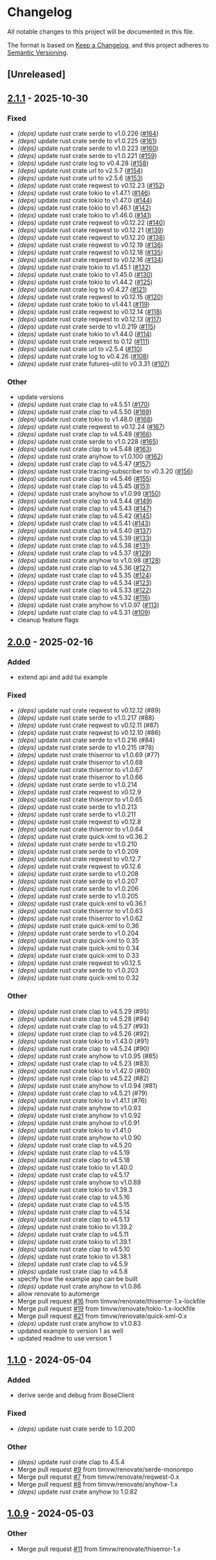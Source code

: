# Changelog
All notable changes to this project will be documented in this file.

The format is based on [Keep a Changelog](https://keepachangelog.com/en/1.0.0/),
and this project adheres to [Semantic Versioning](https://semver.org/spec/v2.0.0.html).

## [Unreleased]

## [2.1.1](https://github.com/timvw/bose_soundtouch/compare/v2.1.0...v2.1.1) - 2025-10-30

### Fixed

- *(deps)* update rust crate serde to v1.0.226 ([#164](https://github.com/timvw/bose_soundtouch/pull/164))
- *(deps)* update rust crate serde to v1.0.225 ([#161](https://github.com/timvw/bose_soundtouch/pull/161))
- *(deps)* update rust crate serde to v1.0.223 ([#160](https://github.com/timvw/bose_soundtouch/pull/160))
- *(deps)* update rust crate serde to v1.0.221 ([#159](https://github.com/timvw/bose_soundtouch/pull/159))
- *(deps)* update rust crate log to v0.4.28 ([#158](https://github.com/timvw/bose_soundtouch/pull/158))
- *(deps)* update rust crate url to v2.5.7 ([#154](https://github.com/timvw/bose_soundtouch/pull/154))
- *(deps)* update rust crate url to v2.5.6 ([#153](https://github.com/timvw/bose_soundtouch/pull/153))
- *(deps)* update rust crate reqwest to v0.12.23 ([#152](https://github.com/timvw/bose_soundtouch/pull/152))
- *(deps)* update rust crate tokio to v1.47.1 ([#146](https://github.com/timvw/bose_soundtouch/pull/146))
- *(deps)* update rust crate tokio to v1.47.0 ([#144](https://github.com/timvw/bose_soundtouch/pull/144))
- *(deps)* update rust crate tokio to v1.46.1 ([#142](https://github.com/timvw/bose_soundtouch/pull/142))
- *(deps)* update rust crate tokio to v1.46.0 ([#141](https://github.com/timvw/bose_soundtouch/pull/141))
- *(deps)* update rust crate reqwest to v0.12.22 ([#140](https://github.com/timvw/bose_soundtouch/pull/140))
- *(deps)* update rust crate reqwest to v0.12.21 ([#139](https://github.com/timvw/bose_soundtouch/pull/139))
- *(deps)* update rust crate reqwest to v0.12.20 ([#138](https://github.com/timvw/bose_soundtouch/pull/138))
- *(deps)* update rust crate reqwest to v0.12.19 ([#136](https://github.com/timvw/bose_soundtouch/pull/136))
- *(deps)* update rust crate reqwest to v0.12.18 ([#135](https://github.com/timvw/bose_soundtouch/pull/135))
- *(deps)* update rust crate reqwest to v0.12.16 ([#134](https://github.com/timvw/bose_soundtouch/pull/134))
- *(deps)* update rust crate tokio to v1.45.1 ([#132](https://github.com/timvw/bose_soundtouch/pull/132))
- *(deps)* update rust crate tokio to v1.45.0 ([#130](https://github.com/timvw/bose_soundtouch/pull/130))
- *(deps)* update rust crate tokio to v1.44.2 ([#125](https://github.com/timvw/bose_soundtouch/pull/125))
- *(deps)* update rust crate log to v0.4.27 ([#121](https://github.com/timvw/bose_soundtouch/pull/121))
- *(deps)* update rust crate reqwest to v0.12.15 ([#120](https://github.com/timvw/bose_soundtouch/pull/120))
- *(deps)* update rust crate tokio to v1.44.1 ([#119](https://github.com/timvw/bose_soundtouch/pull/119))
- *(deps)* update rust crate reqwest to v0.12.14 ([#118](https://github.com/timvw/bose_soundtouch/pull/118))
- *(deps)* update rust crate reqwest to v0.12.13 ([#117](https://github.com/timvw/bose_soundtouch/pull/117))
- *(deps)* update rust crate serde to v1.0.219 ([#115](https://github.com/timvw/bose_soundtouch/pull/115))
- *(deps)* update rust crate tokio to v1.44.0 ([#114](https://github.com/timvw/bose_soundtouch/pull/114))
- *(deps)* update rust crate reqwest to 0.12 ([#111](https://github.com/timvw/bose_soundtouch/pull/111))
- *(deps)* update rust crate url to v2.5.4 ([#110](https://github.com/timvw/bose_soundtouch/pull/110))
- *(deps)* update rust crate log to v0.4.26 ([#108](https://github.com/timvw/bose_soundtouch/pull/108))
- *(deps)* update rust crate futures-util to v0.3.31 ([#107](https://github.com/timvw/bose_soundtouch/pull/107))

### Other

- update versions
- *(deps)* update rust crate clap to v4.5.51 ([#170](https://github.com/timvw/bose_soundtouch/pull/170))
- *(deps)* update rust crate clap to v4.5.50 ([#169](https://github.com/timvw/bose_soundtouch/pull/169))
- *(deps)* update rust crate tokio to v1.48.0 ([#168](https://github.com/timvw/bose_soundtouch/pull/168))
- *(deps)* update rust crate reqwest to v0.12.24 ([#167](https://github.com/timvw/bose_soundtouch/pull/167))
- *(deps)* update rust crate clap to v4.5.49 ([#166](https://github.com/timvw/bose_soundtouch/pull/166))
- *(deps)* update rust crate serde to v1.0.228 ([#165](https://github.com/timvw/bose_soundtouch/pull/165))
- *(deps)* update rust crate clap to v4.5.48 ([#163](https://github.com/timvw/bose_soundtouch/pull/163))
- *(deps)* update rust crate anyhow to v1.0.100 ([#162](https://github.com/timvw/bose_soundtouch/pull/162))
- *(deps)* update rust crate clap to v4.5.47 ([#157](https://github.com/timvw/bose_soundtouch/pull/157))
- *(deps)* update rust crate tracing-subscriber to v0.3.20 ([#156](https://github.com/timvw/bose_soundtouch/pull/156))
- *(deps)* update rust crate clap to v4.5.46 ([#155](https://github.com/timvw/bose_soundtouch/pull/155))
- *(deps)* update rust crate clap to v4.5.45 ([#151](https://github.com/timvw/bose_soundtouch/pull/151))
- *(deps)* update rust crate anyhow to v1.0.99 ([#150](https://github.com/timvw/bose_soundtouch/pull/150))
- *(deps)* update rust crate clap to v4.5.44 ([#149](https://github.com/timvw/bose_soundtouch/pull/149))
- *(deps)* update rust crate clap to v4.5.43 ([#147](https://github.com/timvw/bose_soundtouch/pull/147))
- *(deps)* update rust crate clap to v4.5.42 ([#145](https://github.com/timvw/bose_soundtouch/pull/145))
- *(deps)* update rust crate clap to v4.5.41 ([#143](https://github.com/timvw/bose_soundtouch/pull/143))
- *(deps)* update rust crate clap to v4.5.40 ([#137](https://github.com/timvw/bose_soundtouch/pull/137))
- *(deps)* update rust crate clap to v4.5.39 ([#133](https://github.com/timvw/bose_soundtouch/pull/133))
- *(deps)* update rust crate clap to v4.5.38 ([#131](https://github.com/timvw/bose_soundtouch/pull/131))
- *(deps)* update rust crate clap to v4.5.37 ([#129](https://github.com/timvw/bose_soundtouch/pull/129))
- *(deps)* update rust crate anyhow to v1.0.98 ([#128](https://github.com/timvw/bose_soundtouch/pull/128))
- *(deps)* update rust crate clap to v4.5.36 ([#127](https://github.com/timvw/bose_soundtouch/pull/127))
- *(deps)* update rust crate clap to v4.5.35 ([#124](https://github.com/timvw/bose_soundtouch/pull/124))
- *(deps)* update rust crate clap to v4.5.34 ([#123](https://github.com/timvw/bose_soundtouch/pull/123))
- *(deps)* update rust crate clap to v4.5.33 ([#122](https://github.com/timvw/bose_soundtouch/pull/122))
- *(deps)* update rust crate clap to v4.5.32 ([#116](https://github.com/timvw/bose_soundtouch/pull/116))
- *(deps)* update rust crate anyhow to v1.0.97 ([#113](https://github.com/timvw/bose_soundtouch/pull/113))
- *(deps)* update rust crate clap to v4.5.31 ([#109](https://github.com/timvw/bose_soundtouch/pull/109))
- cleanup feature flags

## [2.0.0](https://github.com/timvw/bose_soundtouch/compare/v1.1.0...v2.0.0) - 2025-02-16

### Added

- extend api and add tui example

### Fixed

- *(deps)* update rust crate reqwest to v0.12.12 (#89)
- *(deps)* update rust crate serde to v1.0.217 (#88)
- *(deps)* update rust crate reqwest to v0.12.11 (#87)
- *(deps)* update rust crate reqwest to v0.12.10 (#86)
- *(deps)* update rust crate serde to v1.0.216 (#84)
- *(deps)* update rust crate serde to v1.0.215 (#78)
- *(deps)* update rust crate thiserror to v1.0.69 (#77)
- *(deps)* update rust crate thiserror to v1.0.68
- *(deps)* update rust crate thiserror to v1.0.67
- *(deps)* update rust crate thiserror to v1.0.66
- *(deps)* update rust crate serde to v1.0.214
- *(deps)* update rust crate reqwest to v0.12.9
- *(deps)* update rust crate thiserror to v1.0.65
- *(deps)* update rust crate serde to v1.0.213
- *(deps)* update rust crate serde to v1.0.211
- *(deps)* update rust crate reqwest to v0.12.8
- *(deps)* update rust crate thiserror to v1.0.64
- *(deps)* update rust crate quick-xml to v0.36.2
- *(deps)* update rust crate serde to v1.0.210
- *(deps)* update rust crate serde to v1.0.209
- *(deps)* update rust crate reqwest to v0.12.7
- *(deps)* update rust crate reqwest to v0.12.6
- *(deps)* update rust crate serde to v1.0.208
- *(deps)* update rust crate serde to v1.0.207
- *(deps)* update rust crate serde to v1.0.206
- *(deps)* update rust crate serde to v1.0.205
- *(deps)* update rust crate quick-xml to v0.36.1
- *(deps)* update rust crate thiserror to v1.0.63
- *(deps)* update rust crate thiserror to v1.0.62
- *(deps)* update rust crate quick-xml to 0.36
- *(deps)* update rust crate serde to v1.0.204
- *(deps)* update rust crate quick-xml to 0.35
- *(deps)* update rust crate quick-xml to 0.34
- *(deps)* update rust crate quick-xml to 0.33
- *(deps)* update rust crate reqwest to v0.12.5
- *(deps)* update rust crate serde to v1.0.203
- *(deps)* update rust crate quick-xml to 0.32

### Other

- *(deps)* update rust crate clap to v4.5.29 (#95)
- *(deps)* update rust crate clap to v4.5.28 (#94)
- *(deps)* update rust crate clap to v4.5.27 (#93)
- *(deps)* update rust crate clap to v4.5.26 (#92)
- *(deps)* update rust crate tokio to v1.43.0 (#91)
- *(deps)* update rust crate clap to v4.5.24 (#90)
- *(deps)* update rust crate anyhow to v1.0.95 (#85)
- *(deps)* update rust crate clap to v4.5.23 (#83)
- *(deps)* update rust crate tokio to v1.42.0 (#80)
- *(deps)* update rust crate clap to v4.5.22 (#82)
- *(deps)* update rust crate anyhow to v1.0.94 (#81)
- *(deps)* update rust crate clap to v4.5.21 (#79)
- *(deps)* update rust crate tokio to v1.41.1 (#76)
- *(deps)* update rust crate anyhow to v1.0.93
- *(deps)* update rust crate anyhow to v1.0.92
- *(deps)* update rust crate anyhow to v1.0.91
- *(deps)* update rust crate tokio to v1.41.0
- *(deps)* update rust crate anyhow to v1.0.90
- *(deps)* update rust crate clap to v4.5.20
- *(deps)* update rust crate clap to v4.5.19
- *(deps)* update rust crate clap to v4.5.18
- *(deps)* update rust crate tokio to v1.40.0
- *(deps)* update rust crate clap to v4.5.17
- *(deps)* update rust crate anyhow to v1.0.89
- *(deps)* update rust crate tokio to v1.39.3
- *(deps)* update rust crate clap to v4.5.16
- *(deps)* update rust crate clap to v4.5.15
- *(deps)* update rust crate clap to v4.5.14
- *(deps)* update rust crate clap to v4.5.13
- *(deps)* update rust crate tokio to v1.39.2
- *(deps)* update rust crate clap to v4.5.11
- *(deps)* update rust crate tokio to v1.39.1
- *(deps)* update rust crate clap to v4.5.10
- *(deps)* update rust crate tokio to v1.38.1
- *(deps)* update rust crate clap to v4.5.9
- *(deps)* update rust crate clap to v4.5.8
- specify how the example app can be built
- *(deps)* update rust crate anyhow to v1.0.86
- allow renovate to automerge
- Merge pull request [#16](https://github.com/timvw/bose_soundtouch/pull/16) from timvw/renovate/thiserror-1.x-lockfile
- Merge pull request [#19](https://github.com/timvw/bose_soundtouch/pull/19) from timvw/renovate/tokio-1.x-lockfile
- Merge pull request [#21](https://github.com/timvw/bose_soundtouch/pull/21) from timvw/renovate/quick-xml-0.x
- *(deps)* update rust crate anyhow to v1.0.83
- updated example to version 1 as well
- updated readme to use version 1

## [1.1.0](https://github.com/timvw/bose_soundtouch/compare/v1.0.9...v1.1.0) - 2024-05-04

### Added
- derive serde and debug from BoseClient

### Fixed
- *(deps)* update rust crate serde to 1.0.200

### Other
- *(deps)* update rust crate clap to 4.5.4
- Merge pull request [#9](https://github.com/timvw/bose_soundtouch/pull/9) from timvw/renovate/serde-monorepo
- Merge pull request [#7](https://github.com/timvw/bose_soundtouch/pull/7) from timvw/renovate/reqwest-0.x
- Merge pull request [#8](https://github.com/timvw/bose_soundtouch/pull/8) from timvw/renovate/anyhow-1.x
- *(deps)* update rust crate anyhow to 1.0.82

## [1.0.9](https://github.com/timvw/bose_soundtouch/compare/v1.0.8...v1.0.9) - 2024-05-03

### Other
- Merge pull request [#11](https://github.com/timvw/bose_soundtouch/pull/11) from timvw/renovate/thiserror-1.x
